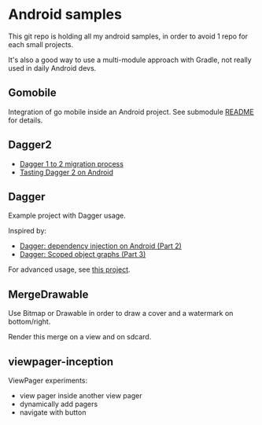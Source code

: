 # Android samples

This git repo is holding all my android samples, in order to avoid 1 repo for each small projects.

It's also a good way to use a multi-module approach with Gradle, not really used in daily Android devs.

## Gomobile

Integration of go mobile inside an Android project.
See submodule [README](gomobile/README.md) for details.

## Dagger2

- [Dagger 1 to 2 migration process](http://frogermcs.github.io/dagger-1-to-2-migration/)
- [Tasting Dagger 2 on Android](http://fernandocejas.com/2015/04/11/tasting-dagger-2-on-android/)

## Dagger

Example project with Dagger usage.

Inspired by:

- [Dagger: dependency injection on Android (Part 2)](http://antonioleiva.com/dagger-android-part-2/)
- [Dagger: Scoped object graphs (Part 3)](http://antonioleiva.com/dagger-3/)

For advanced usage, see [this project](https://github.com/frankdu/android-gradle-dagger-tutorial).

## MergeDrawable

Use Bitmap or Drawable in order to draw a cover and a watermark on bottom/right.

Render this merge on a view and on sdcard.

## viewpager-inception

ViewPager experiments:

- view pager inside another view pager
- dynamically add pagers
- navigate with button
